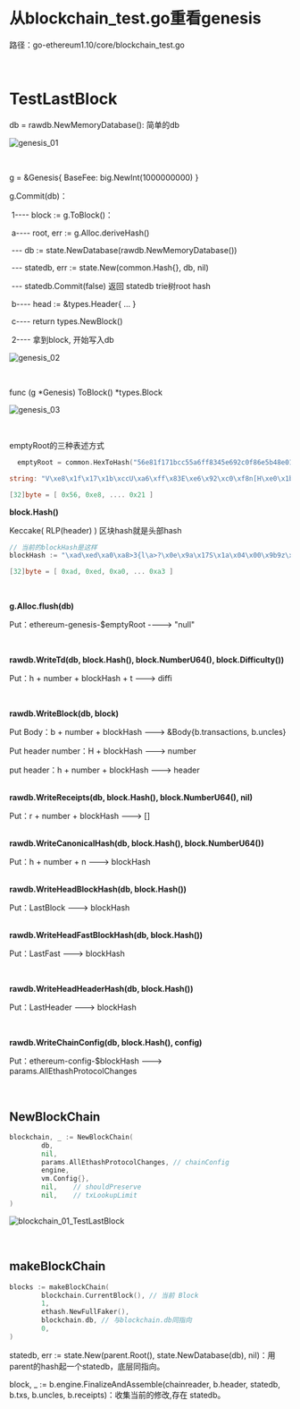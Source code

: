 # 从blockchain_test.go重看genesis

路径：go-ethereum1.10/core/blockchain_test.go

<br />



# TestLastBlock

db  = rawdb.NewMemoryDatabase(): 简单的db

![genesis_01](img/genesis_01.svg)

<br />

g = &Genesis{ BaseFee: big.NewInt(1000000000) }

g.Commit(db)：

​		1----  block := g.ToBlock()：

​						a---- root, err := g.Alloc.deriveHash()

​												--- db := state.NewDatabase(rawdb.NewMemoryDatabase())

​												--- statedb, err := state.New(common.Hash{}, db, nil)

​												--- statedb.Commit(false) 返回 statedb trie树root hash

​						b---- head := &types.Header{ ... }

​						c---- return types.NewBlock()

​		2---- 拿到block, 开始写入db

![genesis_02](img/genesis_02.svg)

<br />

func (g *Genesis) ToBlock() *types.Block

![genesis_03](img/genesis_03.svg)

<br />



emptyRoot的三种表述方式

```go
  emptyRoot = common.HexToHash("56e81f171bcc55a6ff8345e692c0f86e5b48e01b996cadc001622fb5e363b421")

string: "V\xe8\x1f\x17\x1b\xccU\xa6\xff\x83E\xe6\x92\xc0\xf8n[H\xe0\x1b\x99l\xad\xc0\x01b/\xb5\xe3c\xb4!"

[32]byte = [ 0x56, 0xe8, .... 0x21 ]
```



**block.Hash()**

Keccake( RLP(header) )  区块hash就是头部hash

```go
// 当前的blockHash是这样
blockHash := "\xad\xed\xa0\xa8>3{l\a>?\x0e\x9a\x17S\x1a\x04\x00\x9b9z\x95\x88\xc0\x93\xb6(\xf2\x1b\x8bţ"

[32]byte = [ 0xad, 0xed, 0xa0, ... 0xa3 ]

```

<br />

**g.Alloc.flush(db)**

Put：ethereum-genesis-$emptyRoot	---->  "null"

<br />

**rawdb.WriteTd(db, block.Hash(), block.NumberU64(), block.Difficulty())**

Put：h + number + blockHash + t	---> diffi

<br />

**rawdb.WriteBlock(db, block)**

Put					Body：b + number + blockHash	---> 	&Body{b.transactions, b.uncles}

Put header number：H + blockHash					--->	number

put				header：h + number + blockHash	--->	header

<br />**rawdb.WriteReceipts(db, block.Hash(), block.NumberU64(), nil)**

Put：r + number + blockHash	--->	[]

<br />**rawdb.WriteCanonicalHash(db, block.Hash(), block.NumberU64())**

Put：h + number + n	--->	blockHash

<br />**rawdb.WriteHeadBlockHash(db, block.Hash())**

Put：LastBlock	--->	blockHash

<br />**rawdb.WriteHeadFastBlockHash(db, block.Hash())**

Put：LastFast	--->	blockHash

<br />

**rawdb.WriteHeadHeaderHash(db, block.Hash())**

Put：LastHeader	--->	blockHash

<br />

**rawdb.WriteChainConfig(db, block.Hash(), config)**

Put：ethereum-config-$blockHash	--->	params.AllEthashProtocolChanges

<br />

## NewBlockChain

```go
blockchain, _ := NewBlockChain(
		db,
		nil,
		params.AllEthashProtocolChanges, // chainConfig
		engine,
		vm.Config{},
		nil,	// shouldPreserve
		nil,	// txLookupLimit
)
```

![blockchain_01_TestLastBlock](img/blockchain_01_TestLastBlock.svg)

<br />

## makeBlockChain

```go
blocks := makeBlockChain(
		blockchain.CurrentBlock(), // 当前 Block
		1, 
		ethash.NewFullFaker(), 
		blockchain.db, // 与blockchain.db同指向
		0,
)
```

 statedb, err := state.New(parent.Root(), state.NewDatabase(db), nil)：用parent的hash起一个statedb，底层同指向。

block, _ := b.engine.FinalizeAndAssemble(chainreader, b.header, statedb, b.txs, b.uncles, b.receipts)：收集当前的修改,存在 statedb。











